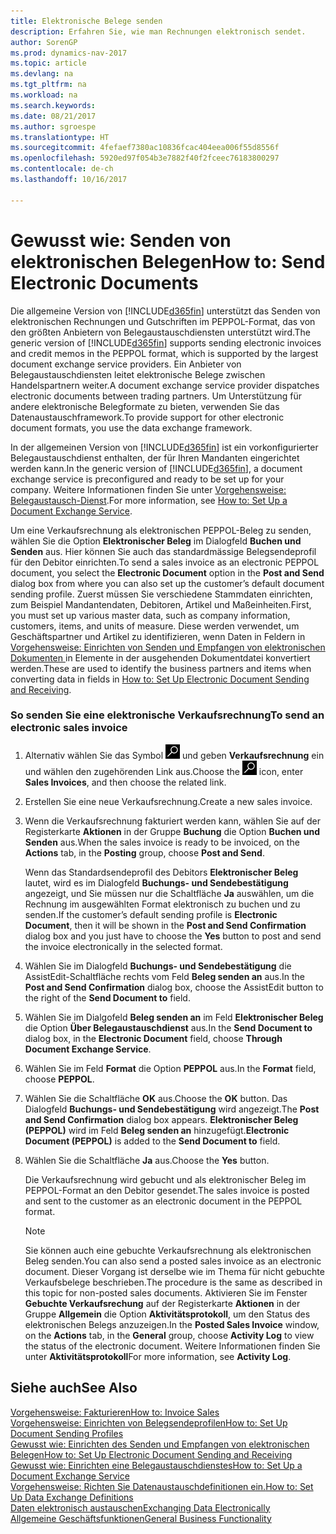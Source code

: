 ```yaml
---
title: Elektronische Belege senden
description: Erfahren Sie, wie man Rechnungen elektronisch sendet.
author: SorenGP
ms.prod: dynamics-nav-2017
ms.topic: article
ms.devlang: na
ms.tgt_pltfrm: na
ms.workload: na
ms.search.keywords: 
ms.date: 08/21/2017
ms.author: sgroespe
ms.translationtype: HT
ms.sourcegitcommit: 4fefaef7380ac10836fcac404eea006f55d8556f
ms.openlocfilehash: 5920ed97f054b3e7882f40f2fceec76183800297
ms.contentlocale: de-ch
ms.lasthandoff: 10/16/2017

---
```

# <a name="how-to-send-electronic-documents"></a><span data-ttu-id="ec16f-103">Gewusst wie: Senden von elektronischen Belegen</span><span class="sxs-lookup"><span data-stu-id="ec16f-103">How to: Send Electronic Documents</span></span>
<span data-ttu-id="ec16f-104">Die allgemeine Version von [!INCLUDE[d365fin](includes/d365fin_md.md)] unterstützt das Senden von elektronischen Rechnungen und Gutschriften im PEPPOL-Format, das von den größten Anbietern von Belegaustauschdiensten unterstützt wird.</span><span class="sxs-lookup"><span data-stu-id="ec16f-104">The generic version of [!INCLUDE[d365fin](includes/d365fin_md.md)] supports sending electronic invoices and credit memos in the PEPPOL format, which is supported by the largest document exchange service providers.</span></span> <span data-ttu-id="ec16f-105">Ein Anbieter von Belegaustauschdiensten leitet elektronische Belege zwischen Handelspartnern weiter.</span><span class="sxs-lookup"><span data-stu-id="ec16f-105">A document exchange service provider dispatches electronic documents between trading partners.</span></span> <span data-ttu-id="ec16f-106">Um Unterstützung für andere elektronische Belegformate zu bieten, verwenden Sie das Datenaustauschframework.</span><span class="sxs-lookup"><span data-stu-id="ec16f-106">To provide support for other electronic document formats, you use the data exchange framework.</span></span>  

 <span data-ttu-id="ec16f-107">In der allgemeinen Version von [!INCLUDE[d365fin](includes/d365fin_md.md)] ist ein vorkonfigurierter Belegaustauschdienst enthalten, der für Ihren Mandanten eingerichtet werden kann.</span><span class="sxs-lookup"><span data-stu-id="ec16f-107">In the generic version of [!INCLUDE[d365fin](includes/d365fin_md.md)], a document exchange service is preconfigured and ready to be set up for your company.</span></span> <span data-ttu-id="ec16f-108">Weitere Informationen finden Sie unter [Vorgehensweise: Belegaustausch-Dienst](across-how-to-set-up-a-document-exchange-service.md).</span><span class="sxs-lookup"><span data-stu-id="ec16f-108">For more information, see [How to: Set Up a Document Exchange Service](across-how-to-set-up-a-document-exchange-service.md).</span></span>  

 <span data-ttu-id="ec16f-109">Um eine Verkaufsrechnung als elektronischen PEPPOL-Beleg zu senden, wählen Sie die Option **Elektronischer Beleg** im Dialogfeld **Buchen und Senden** aus. Hier können Sie auch das standardmässige Belegsendeprofil für den Debitor einrichten.</span><span class="sxs-lookup"><span data-stu-id="ec16f-109">To send a sales invoice as an electronic PEPPOL document, you select the **Electronic Document** option in the **Post and Send** dialog box from where you can also set up the customer’s default document sending profile.</span></span> <span data-ttu-id="ec16f-110">Zuerst müssen Sie verschiedene Stammdaten einrichten, zum Beispiel Mandantendaten, Debitoren, Artikel und Maßeinheiten.</span><span class="sxs-lookup"><span data-stu-id="ec16f-110">First, you must set up various master data, such as company information, customers, items, and units of measure.</span></span> <span data-ttu-id="ec16f-111">Diese werden verwendet, um Geschäftspartner und Artikel zu identifizieren, wenn Daten in Feldern in [Vorgehensweise: Einrichten von Senden und Empfangen von elektronischen Dokumenten ](across-how-to-set-up-electronic-document-sending-and-receiving.md)in Elemente in der ausgehenden Dokumentdatei konvertiert werden.</span><span class="sxs-lookup"><span data-stu-id="ec16f-111">These are used to identify the business partners and items when converting data in fields in [How to: Set Up Electronic Document Sending and Receiving](across-how-to-set-up-electronic-document-sending-and-receiving.md).</span></span>  

### <a name="to-send-an-electronic-sales-invoice"></a><span data-ttu-id="ec16f-112">So senden Sie eine elektronische Verkaufsrechnung</span><span class="sxs-lookup"><span data-stu-id="ec16f-112">To send an electronic sales invoice</span></span>  

1.  <span data-ttu-id="ec16f-113">Alternativ wählen Sie das Symbol ![Nach Seite oder Bericht suchen](media/ui-search/search_small.png "Nach Seite oder Bericht suchen") und geben **Verkaufsrechnung** ein und wählen den zugehörenden Link aus.</span><span class="sxs-lookup"><span data-stu-id="ec16f-113">Choose the ![Search for Page or Report](media/ui-search/search_small.png "Search for Page or Report icon") icon, enter **Sales Invoices**, and then choose the related link.</span></span>  

2.  <span data-ttu-id="ec16f-114">Erstellen Sie eine neue Verkaufsrechnung.</span><span class="sxs-lookup"><span data-stu-id="ec16f-114">Create a new sales invoice.</span></span>  

3.  <span data-ttu-id="ec16f-115">Wenn die Verkaufsrechnung fakturiert werden kann, wählen Sie auf der Registerkarte **Aktionen** in der Gruppe **Buchung** die Option **Buchen und Senden** aus.</span><span class="sxs-lookup"><span data-stu-id="ec16f-115">When the sales invoice is ready to be invoiced, on the **Actions** tab, in the **Posting** group, choose **Post and Send**.</span></span>  

     <span data-ttu-id="ec16f-116">Wenn das Standardsendeprofil des Debitors **Elektronischer Beleg** lautet, wird es im Dialogfeld **Buchungs- und Sendebestätigung** angezeigt, und Sie müssen nur die Schaltfläche **Ja** auswählen, um die Rechnung im ausgewählten Format elektronisch zu buchen und zu senden.</span><span class="sxs-lookup"><span data-stu-id="ec16f-116">If the customer’s default sending profile is **Electronic Document**, then it will be shown in the **Post and Send Confirmation** dialog box and you just have to choose the **Yes** button to post and send the invoice electronically in the selected format.</span></span>  

4.  <span data-ttu-id="ec16f-117">Wählen Sie im Dialogfeld **Buchungs- und Sendebestätigung** die AssistEdit-Schaltfläche rechts vom Feld **Beleg senden an** aus.</span><span class="sxs-lookup"><span data-stu-id="ec16f-117">In the **Post and Send Confirmation** dialog box, choose the AssistEdit button to the right of the **Send Document to** field.</span></span>  

5.  <span data-ttu-id="ec16f-118">Wählen Sie im Dialgofeld **Beleg senden an** im Feld **Elektronischer Beleg** die Option **Über Belegaustauschdienst** aus.</span><span class="sxs-lookup"><span data-stu-id="ec16f-118">In the **Send Document to** dialog box, in the **Electronic Document** field, choose **Through Document Exchange Service**.</span></span>  

6.  <span data-ttu-id="ec16f-119">Wählen Sie im Feld **Format** die Option **PEPPOL** aus.</span><span class="sxs-lookup"><span data-stu-id="ec16f-119">In the **Format** field, choose **PEPPOL**.</span></span>  

7.  <span data-ttu-id="ec16f-120">Wählen Sie die Schaltfläche **OK** aus.</span><span class="sxs-lookup"><span data-stu-id="ec16f-120">Choose the **OK** button.</span></span> <span data-ttu-id="ec16f-121">Das Dialogfeld **Buchungs- und Sendebestätigung** wird angezeigt.</span><span class="sxs-lookup"><span data-stu-id="ec16f-121">The **Post and Send Confirmation** dialog box appears.</span></span> <span data-ttu-id="ec16f-122">**Elektronischer Beleg (PEPPOL)** wird im Feld **Beleg senden an** hinzugefügt.</span><span class="sxs-lookup"><span data-stu-id="ec16f-122">**Electronic Document (PEPPOL)** is added to the **Send Document to** field.</span></span>  

8.  <span data-ttu-id="ec16f-123">Wählen Sie die Schaltfläche **Ja** aus.</span><span class="sxs-lookup"><span data-stu-id="ec16f-123">Choose the **Yes** button.</span></span>  

     <span data-ttu-id="ec16f-124">Die Verkaufsrechnung wird gebucht und als elektronischer Beleg im PEPPOL-Format an den Debitor gesendet.</span><span class="sxs-lookup"><span data-stu-id="ec16f-124">The sales invoice is posted and sent to the customer as an electronic document in the PEPPOL format.</span></span>  

    > [!NOTE]  
    >  <span data-ttu-id="ec16f-125">Sie können auch eine gebuchte Verkaufsrechnung als elektronischen Beleg senden.</span><span class="sxs-lookup"><span data-stu-id="ec16f-125">You can also send a posted sales invoice as an electronic document.</span></span> <span data-ttu-id="ec16f-126">Dieser Vorgang ist derselbe wie im Thema für nicht gebuchte Verkaufsbelege beschrieben.</span><span class="sxs-lookup"><span data-stu-id="ec16f-126">The procedure is the same as described in this topic for non-posted sales documents.</span></span> <span data-ttu-id="ec16f-127">Aktivieren Sie im Fenster **Gebuchte Verkaufsrechung** auf der Registerkarte **Aktionen** in der Gruppe **Allgemein** die Option **Aktivitätsprotokoll**, um den Status des elektronischen Belegs anzuzeigen.</span><span class="sxs-lookup"><span data-stu-id="ec16f-127">In the **Posted Sales Invoice** window, on the **Actions** tab, in the **General** group, choose **Activity Log** to view the status of the electronic document.</span></span> <span data-ttu-id="ec16f-128">Weitere Informationen finden Sie unter **Aktivitätsprotokoll**</span><span class="sxs-lookup"><span data-stu-id="ec16f-128">For more information, see **Activity Log**.</span></span>  

## <a name="see-also"></a><span data-ttu-id="ec16f-129">Siehe auch</span><span class="sxs-lookup"><span data-stu-id="ec16f-129">See Also</span></span>  
[<span data-ttu-id="ec16f-130">Vorgehensweise: Fakturieren</span><span class="sxs-lookup"><span data-stu-id="ec16f-130">How to: Invoice Sales</span></span>](sales-how-invoice-sales.md)  
[<span data-ttu-id="ec16f-131">Vorgehensweise: Einrichten von Belegsendeprofilen</span><span class="sxs-lookup"><span data-stu-id="ec16f-131">How to: Set Up Document Sending Profiles</span></span>](sales-how-setup-document-send-profiles.md)  
[<span data-ttu-id="ec16f-132">Gewusst wie: Einrichten des Senden und Empfangen von elektronischen Belegen</span><span class="sxs-lookup"><span data-stu-id="ec16f-132">How to: Set Up Electronic Document Sending and Receiving</span></span>](across-how-to-set-up-electronic-document-sending-and-receiving.md)  
[<span data-ttu-id="ec16f-133">Gewusst wie: Einrichten eine Belegaustauschdienstes</span><span class="sxs-lookup"><span data-stu-id="ec16f-133">How to: Set Up a Document Exchange Service</span></span>](across-how-to-set-up-a-document-exchange-service.md)  
[<span data-ttu-id="ec16f-134">Vorgehensweise: Richten Sie Datenaustauschdefinitionen ein.</span><span class="sxs-lookup"><span data-stu-id="ec16f-134">How to: Set Up Data Exchange Definitions</span></span>](across-how-to-set-up-data-exchange-definitions.md)  
[<span data-ttu-id="ec16f-135">Daten elektronisch austauschen</span><span class="sxs-lookup"><span data-stu-id="ec16f-135">Exchanging Data Electronically</span></span>](across-data-exchange.md)  
[<span data-ttu-id="ec16f-136">Allgemeine Geschäftsfunktionen</span><span class="sxs-lookup"><span data-stu-id="ec16f-136">General Business Functionality</span></span>](ui-across-business-areas.md)  

